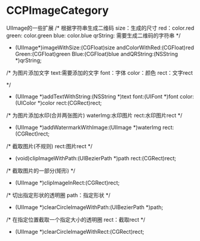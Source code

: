 # CCPImageCategory
UIImage的一些扩展
/*
 根据字符串生成二维码
 size：生成的尺寸
 red：color.red
 green: color.green
 blue: color.blue
 qrString: 需要生成二维码的字符串
 */
- (UIImage*)imageWithSize:(CGFloat)size andColorWithRed:(CGFloat)red Green:(CGFloat)green Blue:(CGFloat)blue andQRString:(NSString *)qrString;

/*
 为图片添加文字
 text:需要添加的文字
 font：字体
 color：颜色
 rect：文字rect
 
 */
- (UIImage *)addTextWithString:(NSString *)text font:(UIFont *)font color:(UIColor *)color rect:(CGRect)rect;

/*
 为图片添加水印(合并两张图片)
 waterImg:水印图片
 rect:水印图片rect
 */
- (UIImage *)addWatermarkWithImage:(UIImage *)waterImg rect:(CGRect)rect;

/*
 截取图片(不规则)
 rect:图片rect
 */

- (void)clipImageWithPath:(UIBezierPath *)path rect:(CGRect)rect;

/*
 截取图片的一部分(矩形)
 */
- (UIImage *)clipImageInRect:(CGRect)rect;

/*
 切出指定形状的透明圈
 path：指定形状
 */
+ (UIImage *)clearCircleImageWithPath:(UIBezierPath *)path;

/*
 在指定位置截取一个指定大小的透明圈
 rect：截取rect
 */

+ (UIImage *)clearCircleImageWithRect:(CGRect)rect;
